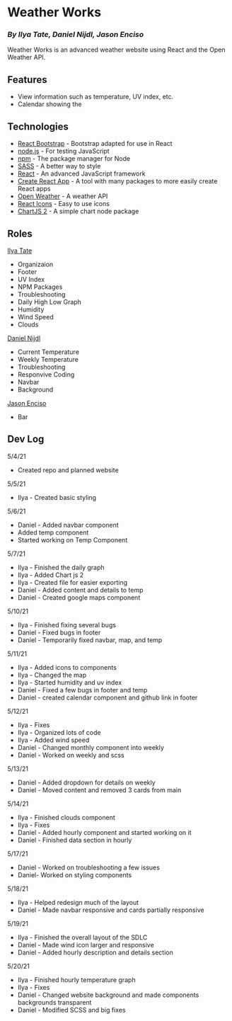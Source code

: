 # Weather Works
### _By Ilya Tate, Daniel Nijdl, Jason Enciso_

Weather Works is an advanced weather website using React and the Open Weather API.

## Features

- View information such as temperature, UV index, etc.
- Calendar showing the 

## Technologies

- [React Bootstrap] - Bootstrap adapted for use in React
- [node.js] - For testing JavaScript
- [npm] - The package manager for Node
- [SASS] - A better way to style
- [React] - An advanced JavaScript framework
- [Create React App] - A tool with many packages to more easily create React apps
- [Open Weather] - A weather API
- [React Icons] - Easy to use icons
- [ChartJS 2] - A simple chart node package

## Roles

[Ilya Tate]
- Organizaion
- Footer
- UV Index
- NPM Packages
- Troubleshooting
- Daily High Low Graph
- Humidity
- Wind Speed
- Clouds

[Daniel Nijdl]
- Current Temperature
- Weekly Temperature
- Troubleshooting
- Responvive Coding
- Navbar
- Background

[Jason Enciso]
- Bar

## Dev Log

5/4/21
- Created repo and planned website

5/5/21
- Ilya - Created basic styling

5/6/21
- Daniel - Added navbar component
- Added temp component
- Started working on Temp Component

5/7/21
- Ilya - Finished the daily graph
- Ilya - Added Chart js 2
- Ilya - Created file for easier exporting
- Daniel - Added content and details to temp
- Daniel - Created google maps component

5/10/21
- Ilya - Finished fixing several bugs
- Daniel - Fixed bugs in footer
- Daniel - Temporarily fixed navbar, map, and temp

5/11/21
- Ilya - Added icons to components
- Ilya - Changed the map
- Ilya - Started humidity and uv index
- Daniel - Fixed a few bugs in footer and temp
- Daniel - created calendar component and github link in footer

5/12/21
- Ilya - Fixes
- Ilya - Organized lots of code
- Ilya - Added wind speed
- Daniel - Changed monthly component into weekly
- Daniel - Worked on weekly and scss

5/13/21
- Daniel - Added dropdown for details on weekly
- Daniel - Moved content and removed 3 cards from main

5/14/21
- Ilya - Finished clouds component
- Ilya - Fixes
- Daniel - Added hourly component and started working on it
- Daniel - Finished data section in hourly

5/17/21
- Daniel - Worked on troubleshooting a few issues
- Daniel- Worked on styling components

5/18/21
- Ilya - Helped redesign much of the layout
- Daniel - Made navbar responsive and cards partially responsive

5/19/21
- Ilya - Finished the overall layout of the SDLC
- Daniel - Made wind icon larger and responsive
- Daniel - Added hourly description and details section


5/20/21
- Ilya - Finished hourly temperature graph
- Ilya - Fixes
- Daniel - Changed website background and made components backgrounds transparent
- Daniel - Modified SCSS and big fixes



[React Bootstrap]: <https://github.com/react-bootstrap/react-bootstrap>
[node.js]: <https://github.com/nodejs/node>
[npm]: <https://github.com/npm/npm>
[SASS]: <https://github.com/sass/sass>
[React]: <https://github.com/facebook/react>
[Create React App]: <https://github.com/facebook/create-react-app>
[Open Weather]: <https://openweathermap.org/>
[React Icons]: <https://github.com/react-icons/react-icons> 
[ChartJS 2]: <https://github.com/reactchartjs/react-chartjs-2>

[Ilya Tate]: <https://github.com/ilya-tate>
[Daniel Nijdl]: <https://github.com/Daniel-Nijdl>
[Jason Enciso]: <https://github.com/EncisoJ>
